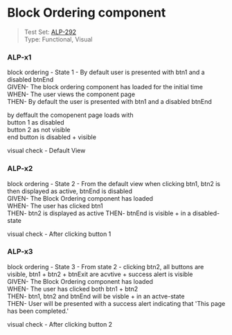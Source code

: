 # Block Ordering component 
> Test Set: [ALP-292](https://everfi.atlassian.net/browse/ALP-292)  
Type: Functional, Visual   

<!-- include: cypress/integration/blockOrdering.js -->

### ALP-x1

block ordering - State 1 - By default user is presented with btn1 and a disabled btnEnd\
GIVEN- The block ordering component has loaded for the initial time\
WHEN- The user views the component page\
THEN- By default the user is presented with btn1 and a disabled btnEnd

by deffault
the comopenent page loads with\
button 1 as disabled\
button 2 as not visible\
end button is disabled + visible

visual check -  Default View

### ALP-x2

block ordering - State 2 - From the default view when clicking btn1, btn2 is then displayed as active, btnEnd is disabled\
GIVEN- The Block Ordering component has loaded\
WHEN- The user has clicked btn1\
THEN- btn2 is displayed as active
THEN- btnEnd is visible + in a disabled-state

visual check -  After clicking button 1

### ALP-x3

block ordering - State 3 - From state 2 - clicking btn2, all buttons are visible, btn1 + btn2 + btnExit are acvtive + success alert is visible\
GIVEN- The Block Ordering component has loaded\
WHEN- The user has clicked both btn1 + btn2\
THEN- btn1, btn2 and btnEnd will be visble + in an actve-state\
THEN- User will be presented with a success alert indicating that 'This page has been completed.'

visual check -  After clicking button 2

<!-- /include: cypress/integration/blockOrdering.js -->